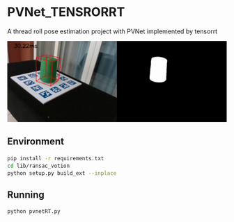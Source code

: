 # PVNet_TENSRORRT
A thread roll pose estimation project with PVNet implemented by tensorrt

![demo](asset/demo.png#pic_center)


## Environment
```bash
pip install -r requirements.txt
cd lib/ransac_votion
python setup.py build_ext --inplace
```


## Running
```bash
python pvnetRT.py
```